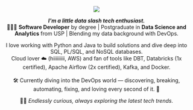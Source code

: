 <!--header-->
<p align="center">
  <img src="https://readme-typing-svg.demolab.com/?lines=Hi! I'm Júlia! 👋🏻; Nice to meet ya 🥳&font=Poiret+One&&color=FFFFFF&center=true&width=200&height=50&duration=4000&pause=1000">
</p>

<!--bio-->
<p align="center">
  <b><i>I'm a little data slash tech enthusiast.</i></b>
    <br>👩🏼‍🎓 <b>Software Developer</b> by degree | Postgraduate in <b>Data Science and Analytics</b> from USP | Blending my data background with DevOps.
</p>

<!--skills and tools-->
<p align="center">
I love working with Python and Java to build solutions and dive deep into SQL, PL/SQL, and NoSQL databases. 
<br>Cloud lover ☁️ (hiiiiiiiii, AWS) and fan of tools like DBT, Databricks (1x certified), Apache Airflow (2x certified), Kafka, and Docker. </br>
<br>🛠️ Currently diving into the DevOps world — discovering, breaking, automating, fixing, and loving every second of it. 🚀</br>
</p>

<p align="center">
  🌱🔎 <i>Endlessly curious, always exploring the latest tech trends.</i>
</p>


